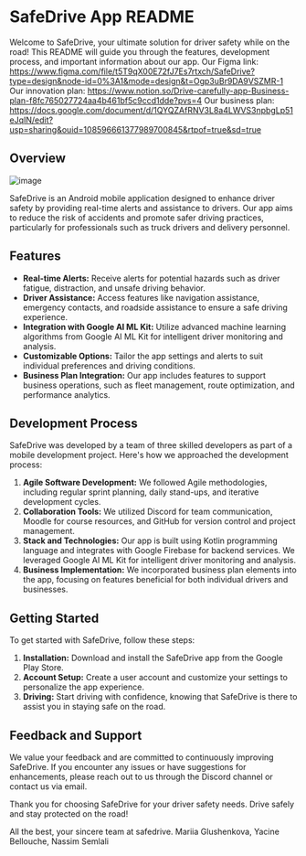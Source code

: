 # SafeDrive App README

Welcome to SafeDrive, your ultimate solution for driver safety while on the road! This README will guide you through the features, development process, and important information about our app.
Our Figma link: https://www.figma.com/file/t5T9qX00E72fJ7Es7rtxch/SafeDrive?type=design&node-id=0%3A1&mode=design&t=Ogp3uBr9DA9VSZMR-1
Our innovation plan: https://www.notion.so/Drive-carefully-app-Business-plan-f8fc765027724aa4b461bf5c9ccd1dde?pvs=4
Our business plan: https://docs.google.com/document/d/1QYQZAfRNV3L8a4LWVS3npbgLp51eJqIN/edit?usp=sharing&ouid=108596661377989700845&rtpof=true&sd=true

## Overview
![image](https://github.com/Android-development-group-13/.github/assets/112544437/02ce4a28-7f9c-4d44-b0ad-a3e1ffd9eaed)


SafeDrive is an Android mobile application designed to enhance driver safety by providing real-time alerts and assistance to drivers. Our app aims to reduce the risk of accidents and promote safer driving practices, particularly for professionals such as truck drivers and delivery personnel.

## Features

- **Real-time Alerts:** Receive alerts for potential hazards such as driver fatigue, distraction, and unsafe driving behavior.
- **Driver Assistance:** Access features like navigation assistance, emergency contacts, and roadside assistance to ensure a safe driving experience.
- **Integration with Google AI ML Kit:** Utilize advanced machine learning algorithms from Google AI ML Kit for intelligent driver monitoring and analysis.
- **Customizable Options:** Tailor the app settings and alerts to suit individual preferences and driving conditions.
- **Business Plan Integration:** Our app includes features to support business operations, such as fleet management, route optimization, and performance analytics.

## Development Process

SafeDrive was developed by a team of three skilled developers as part of a mobile development project. Here's how we approached the development process:

1. **Agile Software Development:** We followed Agile methodologies, including regular sprint planning, daily stand-ups, and iterative development cycles.
2. **Collaboration Tools:** We utilized Discord for team communication, Moodle for course resources, and GitHub for version control and project management.
3. **Stack and Technologies:** Our app is built using Kotlin programming language and integrates with Google Firebase for backend services. We leveraged Google AI ML Kit for intelligent driver monitoring and analysis.
4. **Business Implementation:** We incorporated business plan elements into the app, focusing on features beneficial for both individual drivers and businesses.

## Getting Started

To get started with SafeDrive, follow these steps:

1. **Installation:** Download and install the SafeDrive app from the Google Play Store.
2. **Account Setup:** Create a user account and customize your settings to personalize the app experience.
3. **Driving:** Start driving with confidence, knowing that SafeDrive is there to assist you in staying safe on the road.

## Feedback and Support

We value your feedback and are committed to continuously improving SafeDrive. If you encounter any issues or have suggestions for enhancements, please reach out to us through the Discord channel or contact us via email.

Thank you for choosing SafeDrive for your driver safety needs. Drive safely and stay protected on the road!

All the best, your sincere team at safedrive.
Mariia Glushenkova, Yacine Bellouche, Nassim Semlali
